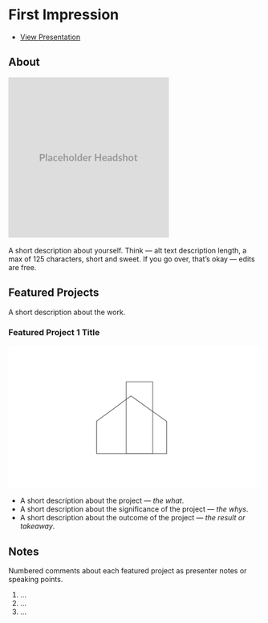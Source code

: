 # First Impression

- [View Presentation](img/surname-first-impression-2023.pdf)

<!-- Consider adding navigation to each section (About, Featured Projects, Notes, etc.) -->

## About

<!-- Consider including a headshot. -->

![Write an alternative text description.](img/surname-headshot.jpg)

A short description about yourself. Think — alt text description length, a max of 125 characters, short and sweet. If you go over, that’s okay — edits are free.

## Featured Projects

A short description about the work.

### Featured Project 1 Title

![Write an alternative text description.](img/featured-project-01.png)

- A short description about the project — *the what*.
- A short description about the significance of the project — *the whys*.
- A short description about the outcome of the project — *the result or takeaway*.

<!-- Use the same stucture above for the rest of your featured projects. -->

<!-- Add a link to your presentation. -->

## Notes

Numbered comments about each featured project as presenter notes or speaking points.

1. …
2. …
3. …
<!-- And so on. -->
